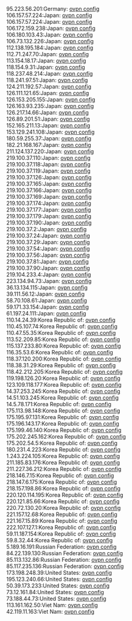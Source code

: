 95.223.56.201:Germany: [ovpn config](vpn/95_223_56_201.ovpn)  
106.157.57.224:Japan: [ovpn config](vpn/106_157_57_224.ovpn)  
106.157.57.224:Japan: [ovpn config](vpn/106_157_57_224.ovpn)  
106.172.159.238:Japan: [ovpn config](vpn/106_172_159_238.ovpn)  
106.180.103.43:Japan: [ovpn config](vpn/106_180_103_43.ovpn)  
106.73.132.226:Japan: [ovpn config](vpn/106_73_132_226.ovpn)  
112.138.195.184:Japan: [ovpn config](vpn/112_138_195_184.ovpn)  
112.71.247.70:Japan: [ovpn config](vpn/112_71_247_70.ovpn)  
113.154.18.17:Japan: [ovpn config](vpn/113_154_18_17.ovpn)  
118.154.9.31:Japan: [ovpn config](vpn/118_154_9_31.ovpn)  
118.237.48.214:Japan: [ovpn config](vpn/118_237_48_214.ovpn)  
118.241.97.51:Japan: [ovpn config](vpn/118_241_97_51.ovpn)  
124.211.192.57:Japan: [ovpn config](vpn/124_211_192_57.ovpn)  
126.111.121.65:Japan: [ovpn config](vpn/126_111_121_65.ovpn)  
126.153.205.155:Japan: [ovpn config](vpn/126_153_205_155.ovpn)  
126.163.93.235:Japan: [ovpn config](vpn/126_163_93_235.ovpn)  
126.217.14.66:Japan: [ovpn config](vpn/126_217_14_66.ovpn)  
126.89.201.51:Japan: [ovpn config](vpn/126_89_201_51.ovpn)  
152.165.211.13:Japan: [ovpn config](vpn/152_165_211_13.ovpn)  
153.129.241.108:Japan: [ovpn config](vpn/153_129_241_108.ovpn)  
180.59.255.37:Japan: [ovpn config](vpn/180_59_255_37.ovpn)  
182.21.168.167:Japan: [ovpn config](vpn/182_21_168_167.ovpn)  
211.124.137.220:Japan: [ovpn config](vpn/211_124_137_220.ovpn)  
219.100.37.110:Japan: [ovpn config](vpn/219_100_37_110.ovpn)  
219.100.37.118:Japan: [ovpn config](vpn/219_100_37_118.ovpn)  
219.100.37.119:Japan: [ovpn config](vpn/219_100_37_119.ovpn)  
219.100.37.126:Japan: [ovpn config](vpn/219_100_37_126.ovpn)  
219.100.37.165:Japan: [ovpn config](vpn/219_100_37_165.ovpn)  
219.100.37.166:Japan: [ovpn config](vpn/219_100_37_166.ovpn)  
219.100.37.169:Japan: [ovpn config](vpn/219_100_37_169.ovpn)  
219.100.37.174:Japan: [ovpn config](vpn/219_100_37_174.ovpn)  
219.100.37.177:Japan: [ovpn config](vpn/219_100_37_177.ovpn)  
219.100.37.179:Japan: [ovpn config](vpn/219_100_37_179.ovpn)  
219.100.37.190:Japan: [ovpn config](vpn/219_100_37_190.ovpn)  
219.100.37.2:Japan: [ovpn config](vpn/219_100_37_2.ovpn)  
219.100.37.24:Japan: [ovpn config](vpn/219_100_37_24.ovpn)  
219.100.37.29:Japan: [ovpn config](vpn/219_100_37_29.ovpn)  
219.100.37.54:Japan: [ovpn config](vpn/219_100_37_54.ovpn)  
219.100.37.56:Japan: [ovpn config](vpn/219_100_37_56.ovpn)  
219.100.37.81:Japan: [ovpn config](vpn/219_100_37_81.ovpn)  
219.100.37.90:Japan: [ovpn config](vpn/219_100_37_90.ovpn)  
219.104.233.4:Japan: [ovpn config](vpn/219_104_233_4.ovpn)  
223.134.94.73:Japan: [ovpn config](vpn/223_134_94_73.ovpn)  
36.13.134.115:Japan: [ovpn config](vpn/36_13_134_115.ovpn)  
39.111.56.12:Japan: [ovpn config](vpn/39_111_56_12.ovpn)  
58.70.108.61:Japan: [ovpn config](vpn/58_70_108_61.ovpn)  
59.171.33.154:Japan: [ovpn config](vpn/59_171_33_154.ovpn)  
61.197.24.111:Japan: [ovpn config](vpn/61_197_24_111.ovpn)  
110.14.24.39:Korea Republic of: [ovpn config](vpn/110_14_24_39.ovpn)  
110.45.107.74:Korea Republic of: [ovpn config](vpn/110_45_107_74.ovpn)  
110.47.55.35:Korea Republic of: [ovpn config](vpn/110_47_55_35.ovpn)  
113.52.209.85:Korea Republic of: [ovpn config](vpn/113_52_209_85.ovpn)  
115.137.233.80:Korea Republic of: [ovpn config](vpn/115_137_233_80.ovpn)  
116.35.53.6:Korea Republic of: [ovpn config](vpn/116_35_53_6.ovpn)  
118.37.120.200:Korea Republic of: [ovpn config](vpn/118_37_120_200.ovpn)  
118.38.31.29:Korea Republic of: [ovpn config](vpn/118_38_31_29.ovpn)  
118.42.212.205:Korea Republic of: [ovpn config](vpn/118_42_212_205.ovpn)  
119.198.126.20:Korea Republic of: [ovpn config](vpn/119_198_126_20.ovpn)  
123.109.118.177:Korea Republic of: [ovpn config](vpn/123_109_118_177.ovpn)  
14.37.253.245:Korea Republic of: [ovpn config](vpn/14_37_253_245.ovpn)  
14.51.103.245:Korea Republic of: [ovpn config](vpn/14_51_103_245.ovpn)  
14.5.78.171:Korea Republic of: [ovpn config](vpn/14_5_78_171.ovpn)  
175.113.98.148:Korea Republic of: [ovpn config](vpn/175_113_98_148.ovpn)  
175.195.97.131:Korea Republic of: [ovpn config](vpn/175_195_97_131.ovpn)  
175.196.143.17:Korea Republic of: [ovpn config](vpn/175_196_143_17.ovpn)  
175.199.46.140:Korea Republic of: [ovpn config](vpn/175_199_46_140.ovpn)  
175.202.245.162:Korea Republic of: [ovpn config](vpn/175_202_245_162.ovpn)  
175.202.54.5:Korea Republic of: [ovpn config](vpn/175_202_54_5.ovpn)  
180.231.4.223:Korea Republic of: [ovpn config](vpn/180_231_4_223.ovpn)  
1.243.224.105:Korea Republic of: [ovpn config](vpn/1_243_224_105.ovpn)  
211.185.83.176:Korea Republic of: [ovpn config](vpn/211_185_83_176.ovpn)  
211.227.36.212:Korea Republic of: [ovpn config](vpn/211_227_36_212.ovpn)  
218.146.7.15:Korea Republic of: [ovpn config](vpn/218_146_7_15.ovpn)  
218.147.6.175:Korea Republic of: [ovpn config](vpn/218_147_6_175.ovpn)  
218.157.198.86:Korea Republic of: [ovpn config](vpn/218_157_198_86.ovpn)  
220.120.114.195:Korea Republic of: [ovpn config](vpn/220_120_114_195.ovpn)  
220.121.85.66:Korea Republic of: [ovpn config](vpn/220_121_85_66.ovpn)  
220.72.130.20:Korea Republic of: [ovpn config](vpn/220_72_130_20.ovpn)  
221.157.12.68:Korea Republic of: [ovpn config](vpn/221_157_12_68.ovpn)  
221.167.15.89:Korea Republic of: [ovpn config](vpn/221_167_15_89.ovpn)  
222.107.127.1:Korea Republic of: [ovpn config](vpn/222_107_127_1.ovpn)  
59.11.187.154:Korea Republic of: [ovpn config](vpn/59_11_187_154.ovpn)  
59.8.32.44:Korea Republic of: [ovpn config](vpn/59_8_32_44.ovpn)  
5.189.16.191:Russian Federation: [ovpn config](vpn/5_189_16_191.ovpn)  
84.22.139.130:Russian Federation: [ovpn config](vpn/84_22_139_130.ovpn)  
85.113.132.86:Russian Federation: [ovpn config](vpn/85_113_132_86.ovpn)  
85.117.235.136:Russian Federation: [ovpn config](vpn/85_117_235_136.ovpn)  
173.198.248.39:United States: [ovpn config](vpn/173_198_248_39.ovpn)  
195.123.240.66:United States: [ovpn config](vpn/195_123_240_66.ovpn)  
50.39.173.233:United States: [ovpn config](vpn/50_39_173_233.ovpn)  
73.12.161.84:United States: [ovpn config](vpn/73_12_161_84.ovpn)  
73.188.44.73:United States: [ovpn config](vpn/73_188_44_73.ovpn)  
113.161.162.50:Viet Nam: [ovpn config](vpn/113_161_162_50.ovpn)  
42.119.11.163:Viet Nam: [ovpn config](vpn/42_119_11_163.ovpn)  
